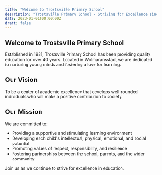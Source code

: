 ```yaml
---
title: "Welcome to Trostsville Primary School"
description: "Trostsville Primary School - Striving for Excellence since 1981. A public school in Wolmaransstad offering education from Grade R to Grade 7."
date: 2023-01-01T00:00:00Z
draft: false
---
```


## Welcome to Trostsville Primary School

Established in 1981, Trostsville Primary School has been providing quality education for over 40 years. Located in Wolmaransstad, we are dedicated to nurturing young minds and fostering a love for learning.

## Our Vision

To be a center of academic excellence that develops well-rounded individuals who will make a positive contribution to society.

## Our Mission

We are committed to:
- Providing a supportive and stimulating learning environment
- Developing each child's intellectual, physical, emotional, and social potential
- Promoting values of respect, responsibility, and resilience
- Fostering partnerships between the school, parents, and the wider community

Join us as we continue to strive for excellence in education.
